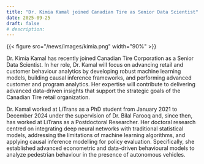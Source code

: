 ```yaml
---
title: "Dr. Kimia Kamal joined Canadian Tire as Senior Data Scientist"
date: 2025-09-25
draft: false
# description:
---
```

{{< figure src="/news/images/kimia.png" width="90%" >}}


<!--more-->

Dr. Kimia Kamal has recently joined Canadian Tire Corporation as a Senior Data Scientist. In her role, Dr. Kamal will focus on advancing retail and customer behaviour analytics by developing robust machine learning models, building causal inference frameworks, and performing advanced customer and program analytics. Her expertise will contribute to delivering advanced data-driven insights that support the strategic goals of the Canadian Tire retail organization.


Dr. Kamal worked at LiTrans as a PhD student from January 2021 to December 2024 under the supervision of Dr. Bilal Farooq and, since then, has worked at LiTrans as a Postdoctoral Researcher. Her doctoral research centred on integrating deep neural networks with traditional statistical models, addressing the limitations of machine learning algorithms, and applying causal inference modelling for policy evaluation. Specifically, she established advanced econometric and data-driven behavioural models to analyze pedestrian behaviour in the presence of autonomous vehicles.
